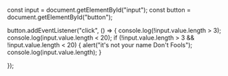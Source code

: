 const input = document.getElementById("input");
const button = document.getElementById("button");

button.addEventListener("click", () => {
    console.log(!input.value.length > 3);
    console.log(input.value.length < 20);
  if (!input.value.length > 3 && !input.value.length < 20) {
    alert("it's not your name Don't Fools");
    console.log(input.value.length);
  }


});
